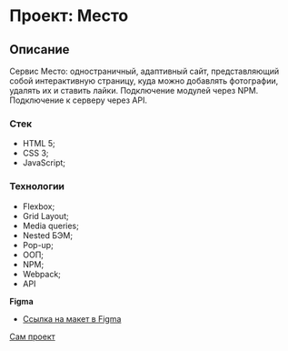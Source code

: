 # Проект: Место

## Описание
Сервис Место: одностраничный, адаптивный сайт, представляющий собой интерактивную страницу, куда можно добавлять фотографии, удалять их и ставить лайки. 
Подключение модулей через NPM. Подключение к серверу через API.

### Стек
* HTML 5;
* CSS 3;
* JavaScript;
### Технологии
* Flexbox;
* Grid Layout;
* Media queries;
* Nested БЭМ;
* Pop-up;
* ООП;
* NPM;
* Webpack;
* API

**Figma**

* [Ссылка на макет в Figma](https://www.figma.com/file/2cn9N9jSkmxD84oJik7xL7/JavaScript.-Sprint-4?node-id=0%3A1)

[Сам проект](https://cal1forny.github.io/mesto/)
